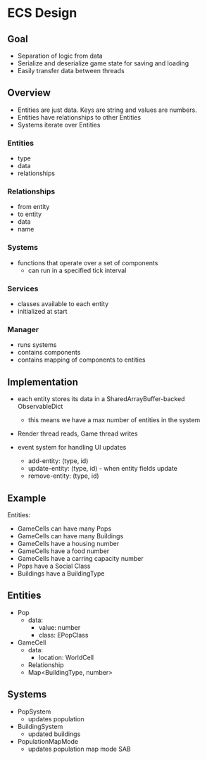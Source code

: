 # ECS Design
## Goal
- Separation of logic from data
- Serialize and deserialize game state for saving and loading
- Easily transfer data between threads

## Overview
- Entities are just data. Keys are string and values are numbers.
- Entities have relationships to other Entities
- Systems iterate over Entities

### Entities
- type
- data
- relationships

### Relationships
- from entity
- to entity
- data
- name

### Systems
- functions that operate over a set of components
  - can run in a specified tick interval

### Services
- classes available to each entity
- initialized at start

### Manager
- runs systems
- contains components
- contains mapping of components to entities

## Implementation
- each entity stores its data in a SharedArrayBuffer-backed ObservableDict
  - this means we have a max number of entities in the system

- Render thread reads, Game thread writes
- event system for handling UI updates
  - add-entity: (type, id)
  - update-entity: (type, id) - when entity fields update
  - remove-entity: (type, id)

## Example

Entities:
- GameCells can have many Pops
- GameCells can have many Buildings
- GameCells have a housing number
- GameCells have a food number
- GameCells have a carring capacity number
- Pops have a Social Class
- Buildings have a BuildingType


## Entities
- Pop
  - data:
    - value: number
    - class: EPopClass
- GameCell
  - data:
    - location: WorldCell
  - Relationship<Pop>
  - Map<BuildingType, number>
## Systems
- PopSystem
  - updates population
- BuildingSystem
  - updated buildings
- PopulationMapMode
  - updates population map mode SAB
